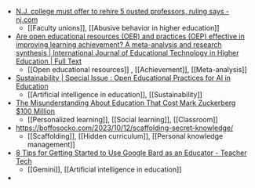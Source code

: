 - [N.J. college must offer to rehire 5 ousted professors, ruling says - nj.com](https://www.nj.com/education/2023/09/nj-college-must-offer-to-rehire-5-ousted-professors-ruling-says.html)
	- [[Faculty unions]], [[Abusive behavior in higher education]]
- [Are open educational resources (OER) and practices (OEP) effective in improving learning achievement? A meta-analysis and research synthesis | International Journal of Educational Technology in Higher Education | Full Text](https://educationaltechnologyjournal.springeropen.com/articles/10.1186/s41239-023-00424-3)
	- [[Open educational resources]] , [[Achievement]], [[Meta-analysis]]
- [Sustainability | Special Issue : Open Educational Practices for AI in Education](https://www.mdpi.com/journal/sustainability/special_issues/5YR564U319)
	- [[Artificial intelligence in education]], [[Sustainability]]
- [The Misunderstanding About Education That Cost Mark Zuckerberg $100 Million](https://danmeyer.substack.com/p/the-misunderstanding-about-education)
	- [[Personalized learning]], [[Social learning]], [[Classroom]]
- https://boffosocko.com/2023/10/12/scaffolding-secret-knowledge/
	- [[Scaffolding]], [[Hidden curriculum]], [[Personal knowledge management]]
- [8 Tips for Getting Started to Use Google Bard as an Educator - Teacher Tech](https://alicekeeler.com/2023/10/13/8-tips-for-getting-started-to-use-google-bard-as-an-educator/)
	- [[Gemini]], [[Artificial intelligence in education]]
-